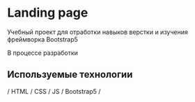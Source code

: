 # Landing page
Учебный проект для отработки навыков верстки и изучения фреймворка Bootstrap5

В процессе разработки

## Используемые технологии
/ HTML / CSS / JS / Bootstrap5 / 
